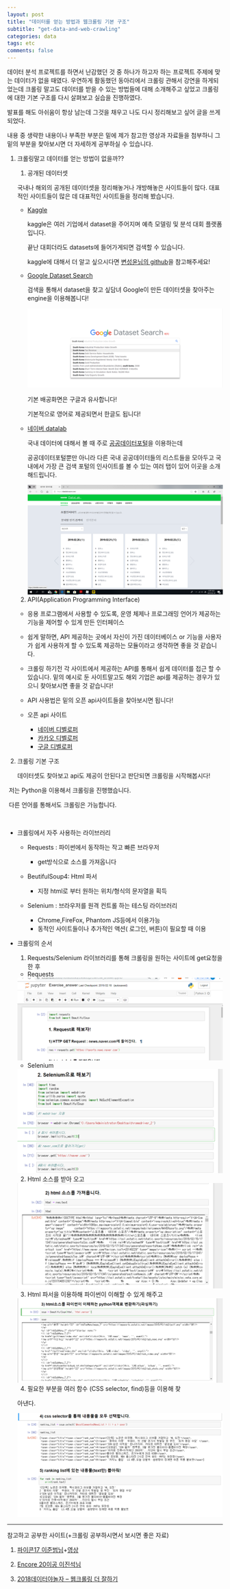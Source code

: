 ```yaml
---
layout: post
title: "데이터를 얻는 방법과 웹크롤링 기본 구조"
subtitle: "get-data-and-web-crawling"
categories: data
tags: etc
comments: false
---
```




데이터 분석 프로젝트를 하면서 난감했던 것 중 하나가 하고자 하는 프로젝트 주제에 맞는 데이터가 없을 때였다. 우연하게 활동했던 동아리에서 크롤링 관해서 강연을 하게되었는데 크롤링 말고도 데이터를 받을 수 있는 방법들에 대해 소개해주고 싶었고 크롤링에 대한 기본 구조를 다시 살펴보고 실습을 진행하였다. 

발표를 해도 아쉬움이 항상 남는데 그것을 채우고 나도 다시 정리해보고 싶어 글을 쓰게 되었다.

내용 중 생략한 내용이나 부족한 부분은 밑에 제가 참고한 영상과 자료들을 첨부하니 그 밑의 부분을 찾아보시면 더 자세하게 공부하실 수 있습니다.



1. 크롤링말고 데이터를 얻는 방법이 없을까??

    

   1) 공개된 데이터셋

   국내나 해외의 공개된 데이터셋을 정리해놓거나 개방해놓은 사이트들이 많다. 대표적인 사이트들이 많은 데 대표적인 사이트들을 정리해 봤습니다.

   

   - [Kaggle](https://www.kaggle.com/datasets)

     kaggle은 여러 기업에서 dataset을 주어지며 예측 모델링 및 분석 대회 플랫폼입니다. 

     끝난 대회더라도 datasets에 들어가게되면 검색할 수 있습니다.

     kaggle에 대해서 더 알고 싶으시다면 [변성윤님의 github](https://github.com/zzsza/Kaggle-knowhow/blob/master/01.Kaggle-Intro.md)을 참고해주세요!

     

   - [Google Dataset Search](https://toolbox.google.com/datasetsearch)

     검색을 통해서 dataset을 찾고 싶담녀 Google이 만든 데이터셋을 찾아주는 engine을 이용해봅니다!

     <img src="https://raw.githubusercontent.com/Gangsss/gangsss.github.io/master/assets/img/google.png">

     기본 배공화면은 구글과 유사합니다!

     기본적으로 영어로 제공되면서 한글도 됩니다!

     

   - [네이버 datalab](https://datalab.naver.com/)

     국내 데이터에 대해서 볼 때 주로 [공공데이터포털](https://www.data.go.kr/)을 이용하는데 

     

     공공데이터포털뿐만 아니라 다른 국내 공공데이터들의 리스트들을 모아두고 국내에서 가장 큰 검색 포털의 인사이트를 볼 수 있는 여러 탭이 있어 이곳을 소개해드립니다.

     <img src="https://raw.githubusercontent.com/Gangsss/gangsss.github.io/master/assets/img/naver.png">

     

   2)  API(Application Programming Interface)

   - 응용 프로그램에서 사용할 수 있도록, 운영 체제나 프로그래밍 언어가 제공하는 기능을 제어할 수 있게 만든 인터페이스 

     

   - 쉽게 말하면, API 제공하는 곳에서 자신이 가진 데이터베이스 or 기능을  사용자가 쉽게 사용하게 할 수 있도록 제공하는 모듈이라고 생각하면 좋을 것 같습니다.

     

   - 크롤링 하기전 각 사이트에서 제공하는 API를 통해서 쉽게 데이터를 접근 할 수 있습니다.  밑의 예시로 둔 사이트말고도 해외 기업은 api를 제공하는 경우가 있으니 찾아보시면 좋을 것 같습니다!

     

   - API 사용법은  밑의 오픈 api사이트들을 찾아보시면 됩니다!

   

   - 오픈 api 사이트
     - [네이버 디벨로퍼](https://developers.naver.com/main/)
     - [카카오 디벨로퍼](https://developers.kakao.com/)
     - [구글 디벨로퍼](https://developers.google.com/?hl=ko)

   

   

2. 크롤링 기본 구조

   데이터셋도 찾아보고 api도 제공이 안된다고 판단되면 크롤링을 시작해봅시다!



​	저는 Python을 이용해서 크롤링을 진행했습니다. 

​	다른 언어를 통해서도 크롤링은 가능합니다.

​	

- 크롤링에서 자주 사용하는 라이브러리

  - Requests : 파이썬에서 동작하는 작고 빠른 브라우저

    - get방식으로 소스를 가져옵니다

      

  - BeutifulSoup4: Html 파서

    - 지정 html로 부터 원하는 위치/형식의 문자열을 획득

    

  - Selenium : 브라우저를 원격 컨트롤 하는 테스팅 라이브러리

    - Chrome,FireFox, Phantom JS등에서 이용가능
    - 동적인 사이트들이나 추가적인 액션( 로그인, 버튼)이 필요할 때 이용

- 크롤링의 순서

  1) Requests/Selenium 라이브러리를 통해 크롤링을 원하는 사이트에 get요청을 한 후

  - Requests 

  <img src="https://raw.githubusercontent.com/Gangsss/gangsss.github.io/master/assets/img/requests_1.png">

  - Selenium

  <img src="https://raw.githubusercontent.com/Gangsss/gangsss.github.io/master/assets/img/Selenium.png">

  

  2) Html 소스를 받아 오고

  <img src="https://raw.githubusercontent.com/Gangsss/gangsss.github.io/master/assets/img/html_source.png">

  

  3) Html 파서을 이용하해 파이썬이 이해할 수 있게 해주고

  <img src="https://raw.githubusercontent.com/Gangsss/gangsss.github.io/master/assets/img/html_parser.png">

  

  4) 필요한 부분을 여러 함수 (CSS selector, find)등을 이용해 찾

  아낸다.

  <img src="https://raw.githubusercontent.com/Gangsss/gangsss.github.io/master/assets/img/last.png">

  

-----

참고하고 공부한 사이트(+크롤링 공부하시면서 보시면 좋은 자료)

1. [파이콘17 이준범님](https://speakerdeck.com/beomi/pycon-kr-2017-ceoeumbuteo-alaboneun-web-keurolreo?slide=42)+[영상](https://www.youtube.com/watch?v=KwiNvOgtRdo)

2. [Encore 20이공 이진석님](https://www.youtube.com/watch?v=7_IEdMv9eFE)
3. [2018데이터야놀자 – 웹크롤링 더 잘하기](https://www.slideshare.net/wangwonLee/2018-datayanolja-moreeffectivewebcrawling)

